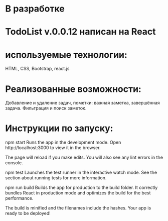 # В разработке

# TodoList v.0.0.12 написан на React 

# используемые технологии: 
HTML, CSS, Bootstrap, react.js

# Реализованные возможности:
Добавление и удаление задач, пометки: важная заметка, завершённая задача. Фильтрация и поиск заметок.

# Инструкции по запуску:
npm start
Runs the app in the development mode.
Open http://localhost:3000 to view it in the browser.

The page will reload if you make edits.
You will also see any lint errors in the console.

npm test
Launches the test runner in the interactive watch mode.
See the section about running tests for more information.

npm run build
Builds the app for production to the build folder.
It correctly bundles React in production mode and optimizes the build for the best performance.

The build is minified and the filenames include the hashes.
Your app is ready to be deployed!
